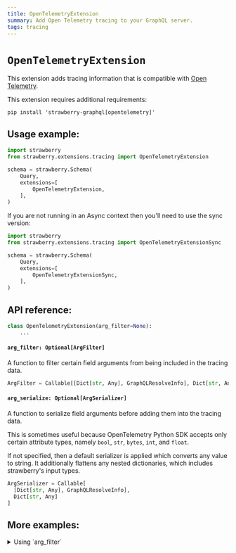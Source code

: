 ```yaml
---
title: OpenTelemetryExtension
summary: Add Open Telemetry tracing to your GraphQL server.
tags: tracing
---
```


# `OpenTelemetryExtension`

This extension adds tracing information that is compatible with
[Open Telemetry](https://opentelemetry.io/).

<Note>

This extension requires additional requirements:

```
pip install 'strawberry-graphql[opentelemetry]'
```

</Note>

## Usage example:

```python
import strawberry
from strawberry.extensions.tracing import OpenTelemetryExtension

schema = strawberry.Schema(
    Query,
    extensions=[
        OpenTelemetryExtension,
    ],
)
```

<Note>

If you are not running in an Async context then you'll need to use the sync
version:

```python
import strawberry
from strawberry.extensions.tracing import OpenTelemetryExtensionSync

schema = strawberry.Schema(
    Query,
    extensions=[
        OpenTelemetryExtensionSync,
    ],
)
```

</Note>

## API reference:

```python
class OpenTelemetryExtension(arg_filter=None):
    ...
```

#### `arg_filter: Optional[ArgFilter]`

A function to filter certain field arguments from being included in the tracing
data.

```python
ArgFilter = Callable[[Dict[str, Any], GraphQLResolveInfo], Dict[str, Any]]
```

#### `arg_serialize: Optional[ArgSerializer]`

A function to serialize field arguments before adding them into the tracing
data.

This is sometimes useful because OpenTelemetry Python SDK accepts only
certain attribute types, namely `bool`, `str`, `bytes`, `int`, and `float`.

If not specified, then a default serializer is applied which converts any
value to string. It additionally flattens any nested dictionaries, which
includes strawberry's input types.

```python
ArgSerializer = Callable[
  [Dict[str, Any], GraphQLResolveInfo],
  Dict[str, Any]
]
```

## More examples:

<details>
  <summary>Using `arg_filter`</summary>

```python
import strawberry
from strawberry.extensions.tracing import OpenTelemetryExtensionSync


def arg_filter(kwargs, info):
    filtered_kwargs = {}
    for name, value in kwargs:
        # Never include any arguments called "password"
        if name == "password":
            continue
        filtered_kwargs[name] = value

    return filtered_kwargs


schema = strawberry.Schema(
    Query,
    extensions=[
        OpenTelemetryExtensionSync(
            arg_filter=arg_filter,
        ),
    ],
)
```

</details>
